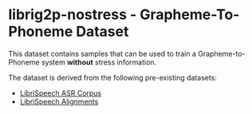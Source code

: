# librig2p-nostress - Grapheme-To-Phoneme Dataset

This dataset contains samples that can be used to train a Grapheme-to-Phoneme system **without** stress information.

The dataset is derived from the following pre-existing datasets:

* [LibriSpeech ASR Corpus](https://www.openslr.org/12)
* [LibriSpeech Alignments](https://github.com/CorentinJ/librispeech-alignments)
